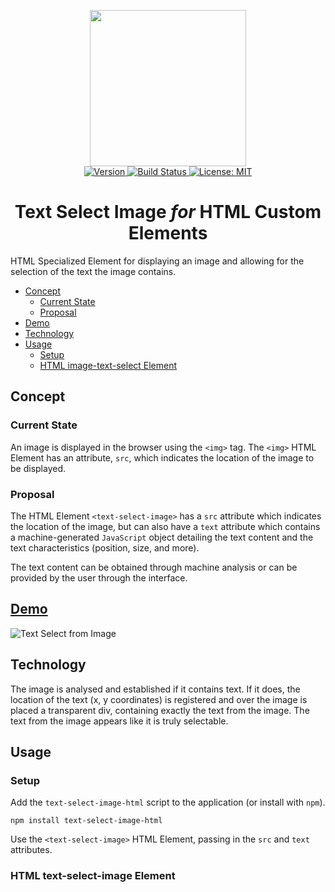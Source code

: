 <p align="center">
    <img src="https://raw.githubusercontent.com/plurid/text-select-image-html/master/about/identity/TSI-logo.png" height="250px">
    <br />
    <a target="_blank" href="https://www.npmjs.com/package/text-select-image-html">
        <img src="https://img.shields.io/npm/v/text-select-image-html.svg?logo=npm&colorB=1380C3&style=for-the-badge" alt="Version">
    </a>
    <a target="_blank" href="https://travis-ci.org/plurid/text-select-image-html">
        <img src="https://img.shields.io/travis/plurid/text-select-image-html.svg?logo=travis&colorB=1380C3&style=for-the-badge" alt="Build Status">
    </a>
    <a target="_blank" href="https://github.com/plurid/text-select-image-html/blob/master/LICENSE">
        <img src="https://img.shields.io/badge/license-MIT-blue.svg?colorB=1380C3&style=for-the-badge" alt="License: MIT">
    </a>
</p>


<h1 align="center">
    Text Select Image <i>for</i> HTML Custom Elements
</h1>


HTML Specialized Element for displaying an image and allowing for the selection of the text the image contains.


+ [Concept](#concept)
    + [Current State](#current-state)
    + [Proposal](#proposal)
+ [Demo](#demo)
+ [Technology](#technology)
+ [Usage](#usage)
    + [Setup](#setup)
    + [HTML image-text-select Element](#html-image-text-select-element)



## Concept

### Current State

An image is displayed in the browser using the `<img>` tag. The `<img>` HTML Element has an attribute, `src`, which indicates the location of the image to be displayed.


### Proposal

The HTML Element `<text-select-image>` has a `src` attribute which indicates the location of the image, but can also have a `text` attribute which contains a machine-generated `JavaScript` object detailing the text content and the text characteristics (position, size, and more).

The text content can be obtained through machine analysis or can be provided by the user through the interface.


## [Demo](https://caveljan.com/text-select-image/)

![Text Select from Image][text-select]

[text-select]: https://raw.githubusercontent.com/plurid/text-select-image-html/master/about/demo/text-select.png "Text Select from Image"



## Technology

The image is analysed and established if it contains text. If it does, the location of the text (x, y coordinates) is registered and over the image is placed a transparent div, containing exactly the text from the image. The text from the image appears like it is truly selectable.



## Usage

### Setup

Add the `text-select-image-html` script to the application (or install with `npm`).

    npm install text-select-image-html

Use the `<text-select-image>` HTML Element, passing in the `src` and `text` attributes.


### HTML text-select-image Element
